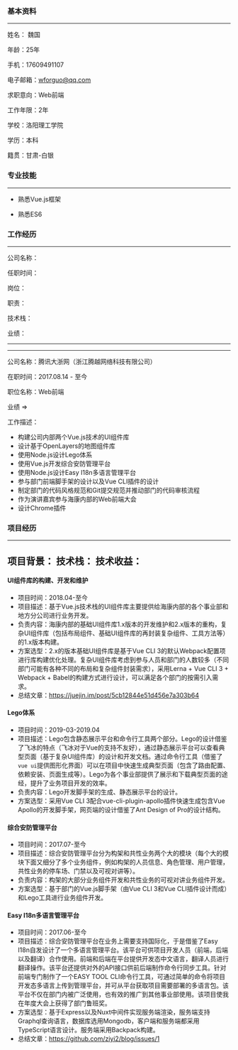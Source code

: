 ### 基本资料

---

姓名： 魏国

年龄：25年

手机：17609491107

电子邮箱：wforguo@qq.com

求职意向：Web前端

工作年限：2年

学校：洛阳理工学院

学历：本科

籍贯：甘肃-白银

### 专业技能

---

- 熟悉Vue.js框架

- 熟悉ES6

### 工作经历

---
公司名称：

任职时间：

岗位：

职责：

技术栈：

业绩：

---

---

公司名称：腾讯大浙网（浙江腾越网络科技有限公司）

在职时间：2017.08.14 - 至今

职位名称：Web前端

业绩 => 

工作描述：

- 构建公司内部两个Vue.js技术的UI组件库
- 设计基于OpenLayers的地图组件库
- 使用Node.js设计Lego体系
- 使用Vue.js开发综合安防管理平台
- 使用Node.js设计Easy I18n多语言管理平台
- 参与部门前端脚手架的设计以及Vue CLI插件的设计
- 制定部门的代码风格规范和Git提交规范并推动部门的代码审核流程
- 作为演讲嘉宾参与海康内部的Web前端大会
- 设计Chrome插件

### 项目经历

---
项目背景：
技术栈：
技术收益：
---

#### UI组件库的构建、开发和维护

- 项目时间：2018.04-至今
- 项目描述：基于Vue.js技术栈的UI组件库主要提供给海康内部的各个事业部和地方分公司进行业务开发。
- 负责内容：海康内部的基础UI组件库1.x版本的开发维护和2.x版本的重构，复杂UI组件库（包括布局组件、基础UI组件库的再封装复杂组件、工具方法等）的1.x版本构建。
- 方案选型：2.x的版本基础UI组件库是基于Vue CLI 3的默认Webpack配置项进行库构建优化处理。复杂UI组件库考虑到参与人员和部门的人数较多（不同部门可能有各种不同的布局和复杂组件封装需求），采用Lerna + Vue CLI 3 + Webpack + Babel的构建方式进行设计，可以满足各个部门的按需引入需求。
- 总结文章：https://juejin.im/post/5cb12844e51d456e7a303b64


#### Lego体系

- 项目时间：2019-03-2019.04
- 项目描述：Lego包含静态展示平台和命令行工具两个部分。Lego的设计借鉴了飞冰的特点（飞冰对于Vue的支持不友好），通过静态展示平台可以查看典型页面（基于复杂UI组件库）的设计和开发文档。通过命令行工具（借鉴了`vue ui`提供图形化界面）可以在项目中快速生成典型页面（包含了路由配置、依赖安装、页面生成等）。Lego为各个事业部提供了展示和下载典型页面的途经，提升了业务项目开发的效率。
- 负责内容：Lego开发脚手架的生成、静态展示平台的设计。
- 方案选型：采用Vue CLI 3配合vue-cli-plugin-apollo插件快速生成包含Vue Apollo的开发脚手架，网页端的设计借鉴了Ant Design of Pro的设计结构。



#### 综合安防管理平台

- 项目时间：2017.07-至今
- 项目描述：综合安防管理平台分为构架和共性业务两个大的模块（每个大的模块下面又细分了多个业务组件，例如构架的人员信息、角色管理、用户管理，共性业务的停车场、门禁以及可视对讲等）。
- 负责内容：构架的大部分业务组件开发和共性业务的可视对讲业务组件开发。
- 方案选型：基于部门的Vue.js脚手架（由Vue CLI 3和Vue CLI插件设计而成）和Lego工具进行业务组件开发。


#### Easy I18n多语言管理平台

- 项目时间：2017.06-至今
- 项目描述：综合安防管理平台在业务上需要支持国际化，于是借鉴了Easy I18n自发设计了一个多语言管理平台。该平台可供项目开发人员（前端，后端以及翻译）合作使用。前端和后端在平台提供开发态中文语言，翻译人员进行翻译操作。该平台还提供对外的API接口供前后端制作命令行同步工具。针对前端专门制作了一个EASY TOOL CLI命令行工具，可通过简单的命令将项目开发态多语言上传到管理平台，并可从平台获取项目需要部署的多语言包。该平台不仅在部门内被广泛使用，也有效的推广到其他事业部使用。该项目使我在年度大会上获得了部门鲁班奖。
- 方案选型：基于Express以及Nuxt中间件实现服务端渲染，服务端支持Graphql查询语言，数据库选用Mongodb，客户端和服务端都采用TypeScript语言设计。服务端采用Backpack构建。
- 总结文章：https://github.com/ziyi2/blog/issues/1






















  


